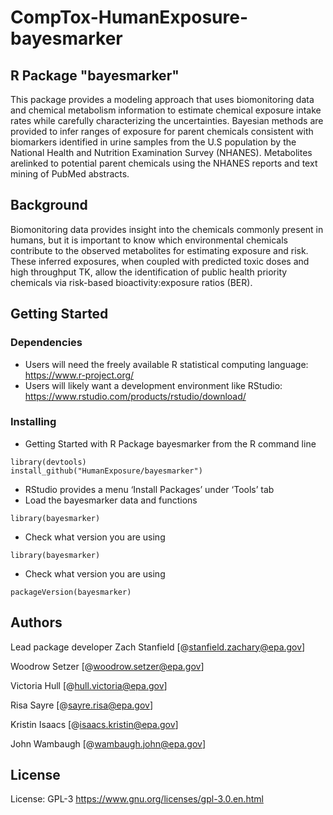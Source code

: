 # CompTox-HumanExposure-bayesmarker

## R Package "bayesmarker"

This package provides a modeling approach that uses biomonitoring data and chemical metabolism 
information to estimate chemical exposure intake rates while carefully characterizing the uncertainties. 
Bayesian methods are provided to infer ranges of exposure for parent chemicals consistent with 
biomarkers identified in urine samples from the U.S population by the National Health and 
Nutrition Examination Survey (NHANES). Metabolites arelinked to potential parent chemicals 
using the NHANES reports and text mining of PubMed abstracts.


## Background

Biomonitoring data provides insight into the chemicals commonly present in humans, but it is 
important to know which environmental chemicals contribute to the observed metabolites for 
estimating exposure and risk. These inferred exposures, when coupled with predicted toxic doses and high throughput TK, 
allow the identification of public health priority chemicals via risk-based bioactivity:exposure ratios (BER).


## Getting Started

### Dependencies

* Users will need the freely available R statistical computing language: <https://www.r-project.org/>
* Users will likely want a development environment like RStudio: <https://www.rstudio.com/products/rstudio/download/>

### Installing

* Getting Started with R Package bayesmarker from the R command line
``` 
library(devtools)
install_github("HumanExposure/bayesmarker")
```
* RStudio provides a menu ‘Install Packages’ under ‘Tools’ tab
* Load the bayesmarker data and functions
``` 
library(bayesmarker)
```
* Check what version you are using
```
library(bayesmarker)
```
* Check what version you are using 
```
packageVersion(bayesmarker)
```

## Authors

Lead package developer Zach Stanfield 
[@stanfield.zachary@epa.gov]

Woodrow Setzer 
[@woodrow.setzer@epa.gov]

Victoria Hull 
[@hull.victoria@epa.gov]

Risa Sayre 
[@sayre.risa@epa.gov]

Kristin Isaacs 
[@isaacs.kristin@epa.gov]

John Wambaugh 
[@wambaugh.john@epa.gov]



## License

License: GPL-3 <https://www.gnu.org/licenses/gpl-3.0.en.html>

